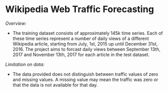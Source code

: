 # Wikipedia Web Traffic Forecasting
_Overview:_ 
+ The training dataset consists of approximately 145k time series. 
Each of these time series represent a number of daily views of a different Wikipedia article, starting from July, 1st, 2015 up until December 31st, 2016.
The project aims to forcast daily views between September 13th, 2017 and November 13th, 2017 for each article in the test dataset.

_Limitation on data:_
+ The data provided does not distinguish between traffic values of zero and missing values. 
A missing value may mean the traffic was zero or that the data is not available for that day.
